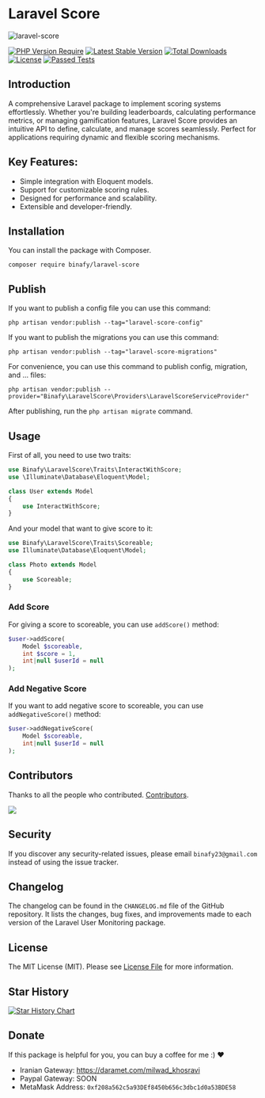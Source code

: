 # Laravel Score

<img src="https://banners.beyondco.de/Laravel%20Score.png?theme=dark&packageManager=composer+require&packageName=binafy%2Flaravel-score&pattern=overlappingHexagons&style=style_2&description=Give+score+to+all+things&md=1&showWatermark=0&fontSize=100px&images=https%3A%2F%2Flaravel.com%2Fimg%2Flogomark.min.svg" alt="laravel-score">

[![PHP Version Require](https://img.shields.io/packagist/dependency-v/binafy/laravel-score/php)](https://packagist.org/packages/binafy/laravel-score)
[![Latest Stable Version](https://img.shields.io/packagist/v/binafy/laravel-score.svg?style=flat-square)](https://packagist.org/packages/binafy/laravel-score)
[![Total Downloads](https://img.shields.io/packagist/dt/binafy/laravel-score.svg?style=flat-square)](https://packagist.org/packages/binafy/laravel-score)
[![License](https://img.shields.io/packagist/l/binafy/laravel-score)](https://packagist.org/packages/binafy/laravel-score)
[![Passed Tests](https://github.com/binafy/laravel-score/actions/workflows/tests.yml/badge.svg)](https://github.com/binafy/laravel-score/actions/workflows/tests.yml)

## Introduction

A comprehensive Laravel package to implement scoring systems effortlessly. Whether you're building leaderboards, calculating performance metrics, or managing gamification features, Laravel Score provides an intuitive API to define, calculate, and manage scores seamlessly. Perfect for applications requiring dynamic and flexible scoring mechanisms.

## Key Features:

- Simple integration with Eloquent models.
- Support for customizable scoring rules.
- Designed for performance and scalability.
- Extensible and developer-friendly.

## Installation

You can install the package with Composer.

```shell
composer require binafy/laravel-score
```

## Publish

If you want to publish a config file you can use this command:

```shell
php artisan vendor:publish --tag="laravel-score-config"
```

If you want to publish the migrations you can use this command:

```shell
php artisan vendor:publish --tag="laravel-score-migrations"
```

For convenience, you can use this command to publish config, migration, and ... files:

```shell
php artisan vendor:publish --provider="Binafy\LaravelScore\Providers\LaravelScoreServiceProvider"
```

After publishing, run the `php artisan migrate` command.

## Usage

First of all, you need to use two traits:

```php
use Binafy\LaravelScore\Traits\InteractWithScore;
use \Illuminate\Database\Eloquent\Model;

class User extends Model
{
    use InteractWithScore;
}
```

And your model that want to give score to it:

```php
use Binafy\LaravelScore\Traits\Scoreable;
use Illuminate\Database\Eloquent\Model;

class Photo extends Model
{
    use Scoreable;
}
```

### Add Score

For giving a score to scoreable, you can use `addScore()` method:

```php
$user->addScore(
    Model $scoreable,
    int $score = 1,
    int|null $userId = null
);
```

### Add Negative Score

If you want to add negative score to scoreable, you can use `addNegativeScore()` method:

```php
$user->addNegativeScore(
    Model $scoreable,
    int|null $userId = null
);
```

<a name="contributors"></a>
## Contributors

Thanks to all the people who contributed. [Contributors](https://github.com/binafy/laravel-score/graphs/contributors).

<a href="https://github.com/binafy/laravel-score/graphs/contributors"><img src="https://opencollective.com/laravel-score/contributors.svg?width=890&button=false" /></a>

<a name="security"></a>
## Security

If you discover any security-related issues, please email `binafy23@gmail.com` instead of using the issue tracker.

<a name="chanelog"></a>
## Changelog

The changelog can be found in the `CHANGELOG.md` file of the GitHub repository. It lists the changes, bug fixes, and improvements made to each version of the Laravel User Monitoring package.

<a name="license"></a>
## License

The MIT License (MIT). Please see [License File](https://github.com/binafy/laravel-score/blob/1.x/LICENSE) for more information.

<a name="start-history"></a>
## Star History

[![Star History Chart](https://api.star-history.com/svg?repos=binafy/laravel-score&type=Date)](https://star-history.com/#binafy/laravel-score&Date)

<a name="donate"></a>
## Donate

If this package is helpful for you, you can buy a coffee for me :) ❤️

- Iranian Gateway: https://daramet.com/milwad_khosravi
- Paypal Gateway: SOON
- MetaMask Address: `0xf208a562c5a93DEf8450b656c3dbc1d0a53BDE58`
